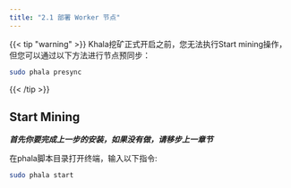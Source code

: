 ```yaml
---
title: "2.1 部署 Worker 节点"
---
```


{{< tip "warning" >}}
Khala挖矿正式开启之前，您无法执行Start mining操作，但您可以通过以下方法进行节点预同步：
```bash
sudo phala presync
```
{{< /tip >}}

## Start Mining

***首先你要完成上一步的安装，如果没有做，请移步上一章节***

在phala脚本目录打开终端，输入以下指令:

```bash
sudo phala start
```
